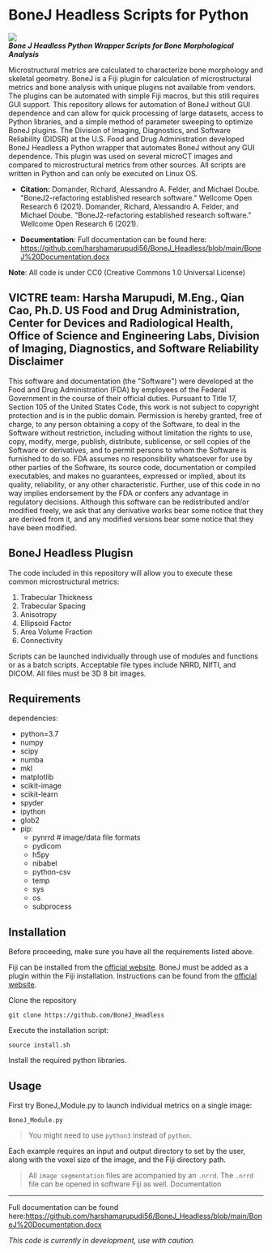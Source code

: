 
BoneJ Headless Scripts for Python 
===========
![](https://bonej.org/images/thickness.png)\
***Bone J Headless Python Wrapper Scripts for Bone Morphological Analysis***

Microstructural metrics are calculated to characterize bone morphology and skeletal geometry. BoneJ is a Fiji plugin for calculation of microstructural metrics and bone analysis with unique plugins not available from vendors. The plugins can be automated with simple Fiji macros, but this still requires GUI support. This repository allows for automation of BoneJ without GUI dependence and can allow for quick processing of large datasets, access to Python libraries, and a simple method of parameter sweeping to optimize BoneJ plugins. The Division of Imaging, Diagnostics, and Software Reliability (DIDSR) at the U.S. Food and Drug Administration developed BoneJ Headless a Python wrapper that automates BoneJ without any GUI dependence. This plugin was used on several microCT images and compared to microstructural metrics from other sources. All scripts are written in Python and can only be executed on Linux OS. 

* **Citation:** Domander, Richard, Alessandro A. Felder, and Michael Doube. "BoneJ2-refactoring established research software." Wellcome Open Research 6 (2021).
Domander, Richard, Alessandro A. Felder, and Michael Doube. "BoneJ2-refactoring established research software." Wellcome Open Research 6 (2021).


* **Documentation**: Full documentation can be found here: https://github.com/harshamarupudi56/BoneJ_Headless/blob/main/BoneJ%20Documentation.docx

**Note**: All code is under CC0 (Creative Commons 1.0 Universal License) 

VICTRE team: Harsha Marupudi, M.Eng., Qian Cao, Ph.D. US Food and Drug Administration, Center for Devices and Radiological Health, Office of Science and Engineering Labs, Division of Imaging, Diagnostics, and Software Reliability
Disclaimer
----------

This software and documentation (the "Software") were developed at the Food and Drug Administration (FDA) by employees of the Federal Government in the course of their official duties. Pursuant to Title 17, Section 105 of the United States Code, this work is not subject to copyright protection and is in the public domain. Permission is hereby granted, free of charge, to any person obtaining a copy of the Software, to deal in the Software without restriction, including without limitation the rights to use, copy, modify, merge, publish, distribute, sublicense, or sell copies of the Software or derivatives, and to permit persons to whom the Software is furnished to do so. FDA assumes no responsibility whatsoever for use by other parties of the Software, its source code, documentation or compiled executables, and makes no guarantees, expressed or implied, about its quality, reliability, or any other characteristic. Further, use of this code in no way implies endorsement by the FDA or confers any advantage in regulatory decisions. Although this software can be redistributed and/or modified freely, we ask that any derivative works bear some notice that they are derived from it, and any modified versions bear some notice that they have been modified. 

BoneJ Headless Plugisn
-------------------
The code included in this repository will allow you to execute these common microstructural metrics:

1. Trabecular Thickness
2. Trabecular Spacing
3. Anisotropy
4. Ellipsoid Factor
5. Area Volume Fraction 
6. Connectivity

Scripts can be launched individually through use of modules and functions or as a batch scripts. Acceptable file types include NRRD, NIfTI, and DICOM. All files must be 3D 8 bit images. 

Requirements
------------
dependencies:
  - python=3.7
  - numpy
  - scipy
  - numba
  - mkl
  - matplotlib
  - scikit-image
  - scikit-learn
  - spyder
  - ipython
  - glob2
  - pip:
    - pynrrd # image/data file formats
    - pydicom
    - h5py
    - nibabel
    - python-csv
    - temp
    - sys
    - os
    - subprocess
  
Installation
------------

Before proceeding, make sure you have all the requirements listed above.

Fiji can be installed from the [official website](https://imagej.net/software/fiji/downloads). 
BoneJ must be added as a plugin within the Fiji installation. Instructions can be found from the [official website](https://imagej.net/plugins/bonej#installation).

Clone the repository 

`git clone https://github.com/BoneJ_Headless`

Execute the installation script:

`source install.sh`

Install the required python libraries. 

Usage
-----

First try BoneJ_Module.py to launch individual metrics on a single image:

`BoneJ_Module.py`

> You might need to use `python3` instead of `python`.

Each example requires an input and output directory to set by the user, along with the voxel size of the image, and the Fiji directory path. 

> All ``image segmentation`` files are acompanied by an ``.nrrd``. The ``.nrrd`` file can be opened in software Fiji as well. 
Documentation
-------------

Full documentation can be found here:https://github.com/harshamarupudi56/BoneJ_Headless/blob/main/BoneJ%20Documentation.docx

*This code is currently in development, use with caution.*
